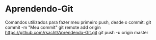 # Aprendendo-Git
Comandos utilizados para fazer meu primeiro push, desde o commit: 
git commit -m "Meu commit"
git remote add origin https://github.com/rsacht/Aprendendo-Git.git
git push -u origin master
